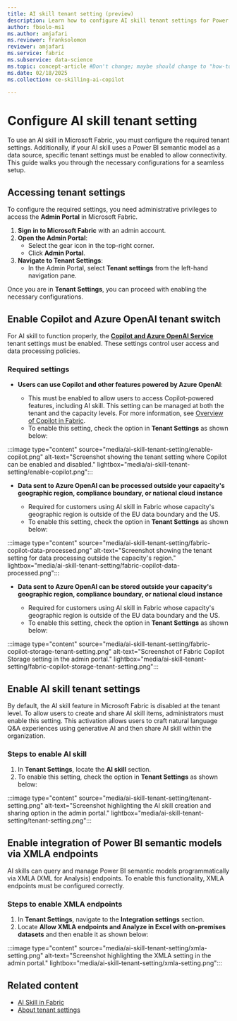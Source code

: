 ```yaml
---
title: AI skill tenant setting (preview)
description: Learn how to configure AI skill tenant settings for Power BI Semantic Models.
author: fbsolo-ms1
ms.author: amjafari
ms.reviewer: franksolomon
reviewer: amjafari
ms.service: fabric
ms.subservice: data-science
ms.topic: concept-article #Don't change; maybe should change to "how-to".
ms.date: 02/18/2025
ms.collection: ce-skilling-ai-copilot

---
```


# Configure AI skill tenant setting

To use an AI skill in Microsoft Fabric, you must configure the required tenant settings. Additionally, if your AI skill uses a Power BI semantic model as a data source, specific tenant settings must be enabled to allow connectivity. This guide walks you through the necessary configurations for a seamless setup.

## Accessing tenant settings

To configure the required settings, you need administrative privileges to access the **Admin Portal** in Microsoft Fabric.

1. **Sign in to Microsoft Fabric** with an admin account.
2. **Open the Admin Portal**:
   - Select the gear icon in the top-right corner.
   - Click **Admin Portal**.
3. **Navigate to Tenant Settings**:
   - In the Admin Portal, select **Tenant settings** from the left-hand navigation pane.

Once you are in **Tenant Settings**, you can proceed with enabling the necessary configurations.

## Enable Copilot and Azure OpenAI tenant switch

For AI skill to function properly, the [**Copilot and Azure OpenAI Service**](../admin/service-admin-portal-copilot.md#users-can-use-copilot-and-other-features-powered-by-azure-openai) tenant settings must be enabled. These settings control user access and data processing policies.

### Required settings

- **Users can use Copilot and other features powered by Azure OpenAI**:

  - This must be enabled to allow users to access Copilot-powered features, including AI skill. This setting can be managed at both the tenant and the capacity levels. For more information, see [Overview of Copilot in Fabric](../fundamentals/copilot-fabric-overview.md).
  - To enable this setting, check the option in **Tenant Settings** as shown below:

:::image type="content" source="media/ai-skill-tenant-setting/enable-copilot.png" alt-text="Screenshot showing the tenant setting where Copilot can be enabled and disabled." lightbox="media/ai-skill-tenant-setting/enable-copilot.png":::

- **Data sent to Azure OpenAI can be processed outside your capacity's geographic region, compliance boundary, or national cloud instance**

  - Required for customers using AI skill in Fabric whose capacity's geographic region is outside of the EU data boundary and the US.
  - To enable this setting, check the option in **Tenant Settings** as shown below:

:::image type="content" source="media/ai-skill-tenant-setting/fabric-copilot-data-processed.png" alt-text="Screenshot showing the tenant setting for data processing outside the capacity's region." lightbox="media/ai-skill-tenant-setting/fabric-copilot-data-processed.png":::

- **Data sent to Azure OpenAI can be stored outside your capacity's geographic region, compliance boundary, or national cloud instance**

  - Required for customers using AI skill in Fabric whose capacity's geographic region is outside of the EU data boundary and the US.
  - To enable this setting, check the option in **Tenant Settings** as shown below:

:::image type="content" source="media/ai-skill-tenant-setting/fabric-copilot-storage-tenant-setting.png" alt-text="Screenshot of Fabric Copilot Storage setting in the admin portal." lightbox="media/ai-skill-tenant-setting/fabric-copilot-storage-tenant-setting.png":::

## Enable AI skill tenant settings

By default, the AI skill feature in Microsoft Fabric is disabled at the tenant level. To allow users to create and share AI skill items, administrators must enable this setting. This activation allows users to craft natural language Q&A experiences using generative AI and then share AI skill within the organization.

### Steps to enable AI skill

1. In **Tenant Settings**, locate the **AI skill** section.
2. To enable this setting, check the option in **Tenant Settings** as shown below:

:::image type="content" source="media/ai-skill-tenant-setting/tenant-setting.png" alt-text="Screenshot highlighting the AI skill creation and sharing option in the admin portal." lightbox="media/ai-skill-tenant-setting/tenant-setting.png":::

## Enable integration of Power BI semantic models via XMLA endpoints

AI skills can query and manage Power BI semantic models programmatically via XMLA (XML for Analysis) endpoints. To enable this functionality, XMLA endpoints must be configured correctly.

### Steps to enable XMLA endpoints

1. In **Tenant Settings**, navigate to the **Integration settings** section.
2. Locate **Allow XMLA endpoints and Analyze in Excel with on-premises datasets** and then enable it as shown below:

:::image type="content" source="media/ai-skill-tenant-setting/xmla-setting.png" alt-text="Screenshot highlighting the XMLA setting in the admin portal." lightbox="media/ai-skill-tenant-setting/xmla-setting.png":::

## Related content

- [AI Skill in Fabric](./concept-ai-skill.md)
- [About tenant settings](../admin/about-tenant-settings.md)